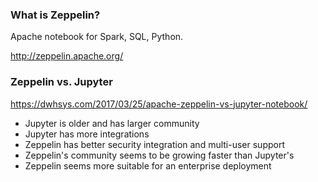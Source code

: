 ### What is Zeppelin?

Apache notebook for Spark, SQL, Python.

http://zeppelin.apache.org/


### Zeppelin vs. Jupyter

https://dwhsys.com/2017/03/25/apache-zeppelin-vs-jupyter-notebook/

* Jupyter is older and has larger community
* Jupyter has more integrations
* Zeppelin has better security integration and multi-user support
* Zeppelin's community seems to be growing faster than Jupyter's
* Zeppelin seems more suitable for an enterprise deployment
